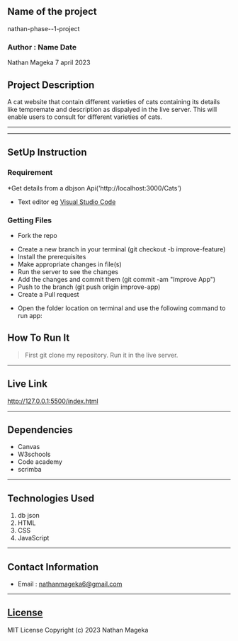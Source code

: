 ## Name of the project
nathan-phase--1-project
### Author : Name Date
Nathan Mageka   7 april 2023
## Project Description
A cat website that contain different varieties of cats containing its details like tempremate and description as dispalyed in the live server.
This will enable users to consult for different varieties of cats.
******
********
## SetUp Instruction
### Requirement
*Get details from a dbjson Api('http://localhost:3000/Cats')
* Text editor eg [Visual Studio Code](https://code.visualstudio.com/download)


### Getting Files
* Fork the repo
- Create a new branch in your terminal (git checkout -b improve-feature)
- Install the prerequisites
- Make appropriate changes in file(s)
- Run the server to see the changes
- Add the changes and commit them (git commit -am "Improve App")
- Push to the branch (git push origin improve-app)
- Create a Pull request
* Open the folder location on terminal and use the following command to run app:

## How To Run It
>First git clone my repository.
Run it in the live server.


*****
## Live Link
http://127.0.0.1:5500/index.html
*****
## Dependencies
- Canvas
- W3schools
- Code academy
- scrimba
*****
## Technologies Used
1. db json
2. HTML
3. CSS
4. JavaScript
*****
## Contact Information
* Email : nathanmageka6@gmail.com
*****
## [License](LICENSE)
MIT License
Copyright (c) 2023 Nathan Mageka







